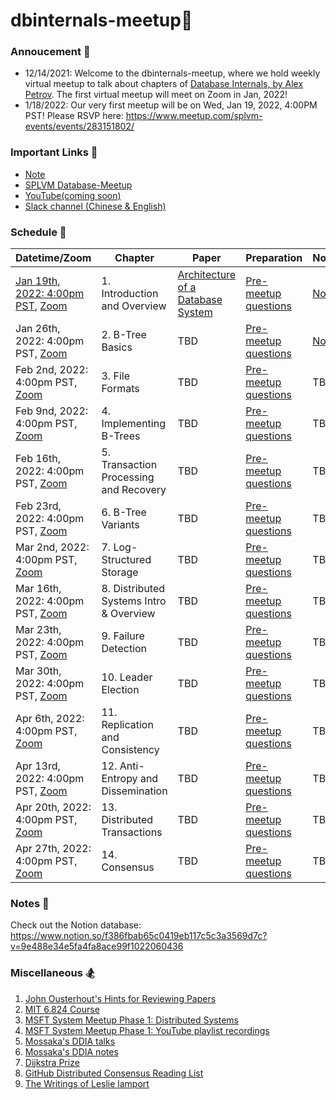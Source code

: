 # dbinternals-meetup📔

### Annoucement 📢
- 12/14/2021: Welcome to the dbinternals-meetup, where we hold weekly virtual meetup to talk about chapters of [Database Internals, by Alex Petrov](https://learning.oreilly.com/library/view/database-internals/9781492040330/). The first virtual meetup will meet on Zoom in Jan, 2022!
- 1/18/2022: Our very first meetup will be on Wed, Jan 19, 2022, 4:00PM PST! Please RSVP here: https://www.meetup.com/splvm-events/events/283151802/

### Important Links 🔗
- [Note](https://scarlet-message-9c2.notion.site/f386fbab65c0419eb117c5c3a3569d7c?v=9e488e34e5fa4fa8ace99f1022060436) 
- [SPLVM Database-Meetup](https://microsoft-distributed-system-meetup.github.io/database-meetup/)
- [YouTube(coming soon)](https://www.youtube.com/c/MossakaLvZ)
- [Slack channel (Chinese & English)](https://join.slack.com/t/splvm/shared_invite/zt-11c7tkyoy-gNOtZWwSZsE2UFOtXBw2Wg)

### Schedule 📆
| Datetime/Zoom                | Chapter   | Paper                                                                                                                                 | Preparation | Notes | Recording |
|---------------------------------------------------------------------------------------------|------------|---------------------------------------------------------------------------------------------------------------------------------------|------|-----|----------|
| [Jan 19th, 2022: 4:00pm PST](https://www.meetup.com/splvm-events/events/283151802/), [Zoom](https://us06web.zoom.us/j/88313732922?pwd=QzVDVDc4NU1adGtzZWRxWlhmNTdFQT09) | 1. Introduction and Overview | [Architecture of a Database System](https://dsf.berkeley.edu/papers/fntdb07-architecture.pdf) | [Pre-meetup questions](https://docs.google.com/document/d/1Yq0R5Hv6S8FAlZQVdp03TOirzuckHBXXyvrmPY_05XY/edit?usp=sharing)  | [Note](https://scarlet-message-9c2.notion.site/Chap-1-Intro-Overview-7a6c3584ff724a5b80a71a33ec7b0149) | [Recording](https://youtu.be/coywq_KSuT4)       |
| Jan 26th, 2022: 4:00pm PST, [Zoom](https://us06web.zoom.us/j/88313732922?pwd=QzVDVDc4NU1adGtzZWRxWlhmNTdFQT09) | 2. B-Tree Basics | TBD | [Pre-meetup questions](https://docs.google.com/document/d/1Yq0R5Hv6S8FAlZQVdp03TOirzuckHBXXyvrmPY_05XY/edit?usp=sharing)  | [Note](https://scarlet-message-9c2.notion.site/Chap-2-B-Tree-Basics-d54836310a1b4a52b4fddc1302ddd812) | TBD       |
| Feb 2nd, 2022: 4:00pm PST, [Zoom](https://us06web.zoom.us/j/88313732922?pwd=QzVDVDc4NU1adGtzZWRxWlhmNTdFQT09) | 3. File Formats | TBD | [Pre-meetup questions](https://docs.google.com/document/d/1Yq0R5Hv6S8FAlZQVdp03TOirzuckHBXXyvrmPY_05XY/edit?usp=sharing)  | TBD| TBD       |
| Feb 9nd, 2022: 4:00pm PST, [Zoom](https://us06web.zoom.us/j/88313732922?pwd=QzVDVDc4NU1adGtzZWRxWlhmNTdFQT09) | 4. Implementing B-Trees | TBD | [Pre-meetup questions](https://docs.google.com/document/d/1Yq0R5Hv6S8FAlZQVdp03TOirzuckHBXXyvrmPY_05XY/edit?usp=sharing)  | TBD| TBD       |
| Feb 16th, 2022: 4:00pm PST, [Zoom](https://us06web.zoom.us/j/88313732922?pwd=QzVDVDc4NU1adGtzZWRxWlhmNTdFQT09) | 5. Transaction Processing and Recovery | TBD | [Pre-meetup questions](https://docs.google.com/document/d/1Yq0R5Hv6S8FAlZQVdp03TOirzuckHBXXyvrmPY_05XY/edit?usp=sharing)  | TBD| TBD       |
| Feb 23rd, 2022: 4:00pm PST, [Zoom](https://us06web.zoom.us/j/88313732922?pwd=QzVDVDc4NU1adGtzZWRxWlhmNTdFQT09) | 6. B-Tree Variants | TBD | [Pre-meetup questions](https://docs.google.com/document/d/1Yq0R5Hv6S8FAlZQVdp03TOirzuckHBXXyvrmPY_05XY/edit?usp=sharing)  | TBD| TBD       |
| Mar 2nd, 2022: 4:00pm PST, [Zoom](https://us06web.zoom.us/j/88313732922?pwd=QzVDVDc4NU1adGtzZWRxWlhmNTdFQT09) | 7. Log-Structured Storage | TBD | [Pre-meetup questions](https://docs.google.com/document/d/1Yq0R5Hv6S8FAlZQVdp03TOirzuckHBXXyvrmPY_05XY/edit?usp=sharing)  | TBD| TBD       |
| Mar 16th, 2022: 4:00pm PST, [Zoom](https://us06web.zoom.us/j/88313732922?pwd=QzVDVDc4NU1adGtzZWRxWlhmNTdFQT09) | 8. Distributed Systems Intro & Overview | TBD | [Pre-meetup questions](https://docs.google.com/document/d/1Yq0R5Hv6S8FAlZQVdp03TOirzuckHBXXyvrmPY_05XY/edit?usp=sharing)  | TBD| TBD       |
| Mar 23th, 2022: 4:00pm PST, [Zoom](https://us06web.zoom.us/j/88313732922?pwd=QzVDVDc4NU1adGtzZWRxWlhmNTdFQT09) | 9. Failure Detection | TBD | [Pre-meetup questions](https://docs.google.com/document/d/1Yq0R5Hv6S8FAlZQVdp03TOirzuckHBXXyvrmPY_05XY/edit?usp=sharing)  | TBD| TBD       |
| Mar 30th, 2022: 4:00pm PST, [Zoom](https://us06web.zoom.us/j/88313732922?pwd=QzVDVDc4NU1adGtzZWRxWlhmNTdFQT09) | 10. Leader Election | TBD | [Pre-meetup questions](https://docs.google.com/document/d/1Yq0R5Hv6S8FAlZQVdp03TOirzuckHBXXyvrmPY_05XY/edit?usp=sharing)  | TBD| TBD       |
| Apr 6th, 2022: 4:00pm PST, [Zoom](https://us06web.zoom.us/j/88313732922?pwd=QzVDVDc4NU1adGtzZWRxWlhmNTdFQT09) | 11. Replication and Consistency | TBD | [Pre-meetup questions](https://docs.google.com/document/d/1Yq0R5Hv6S8FAlZQVdp03TOirzuckHBXXyvrmPY_05XY/edit?usp=sharing)  | TBD| TBD       |
| Apr 13rd, 2022: 4:00pm PST, [Zoom](https://us06web.zoom.us/j/88313732922?pwd=QzVDVDc4NU1adGtzZWRxWlhmNTdFQT09) | 12. Anti-Entropy and Dissemination | TBD | [Pre-meetup questions](https://docs.google.com/document/d/1Yq0R5Hv6S8FAlZQVdp03TOirzuckHBXXyvrmPY_05XY/edit?usp=sharing)  | TBD| TBD       |
| Apr 20th, 2022: 4:00pm PST, [Zoom](https://us06web.zoom.us/j/88313732922?pwd=QzVDVDc4NU1adGtzZWRxWlhmNTdFQT09) | 13. Distributed Transactions | TBD | [Pre-meetup questions](https://docs.google.com/document/d/1Yq0R5Hv6S8FAlZQVdp03TOirzuckHBXXyvrmPY_05XY/edit?usp=sharing)  | TBD| TBD       |
| Apr 27th, 2022: 4:00pm PST, [Zoom](https://us06web.zoom.us/j/88313732922?pwd=QzVDVDc4NU1adGtzZWRxWlhmNTdFQT09) | 14. Consensus | TBD | [Pre-meetup questions](https://docs.google.com/document/d/1Yq0R5Hv6S8FAlZQVdp03TOirzuckHBXXyvrmPY_05XY/edit?usp=sharing)  | TBD| TBD       |

### Notes 📝
Check out the Notion database: https://www.notion.so/f386fbab65c0419eb117c5c3a3569d7c?v=9e488e34e5fa4fa8ace99f1022060436

### Miscellaneous 🏂
1. [John Ousterhout's Hints for Reviewing Papers](https://people.eecs.berkeley.edu/~fox/paper_writing.html#rev)
1. [MIT 6.824 Course](http://nil.csail.mit.edu/6.824/2020/schedule.html)
1. [MSFT System Meetup Phase 1: Distributed Systems](https://microsoft-distributed-system-meetup.github.io/home/)
2. [MSFT System Meetup Phase 1: YouTube playlist recordings](https://www.youtube.com/playlist?list=PL1voNxn5MODMJxAZVvgFHZ0jZ-fuSut68)
3. [Mossaka's DDIA talks](https://youtube.com/playlist?list=PL1voNxn5MODMbejDv7Q3OM9yIZmfTY4qf)
4. [Mossaka's DDIA notes](https://www.notion.so/47922a32f98148e2af4d1c0c37a15f52?v=5063b00ed0624a9db71175b50084bfc1)
5. [Dijkstra Prize](https://en.wikipedia.org/wiki/Dijkstra_Prize)
6. [GitHub Distributed Consensus Reading List](https://github.com/heidihoward/distributed-consensus-reading-list)
7. [The Writings of Leslie lamport](https://lamport.azurewebsites.net/pubs/pubs.html)
